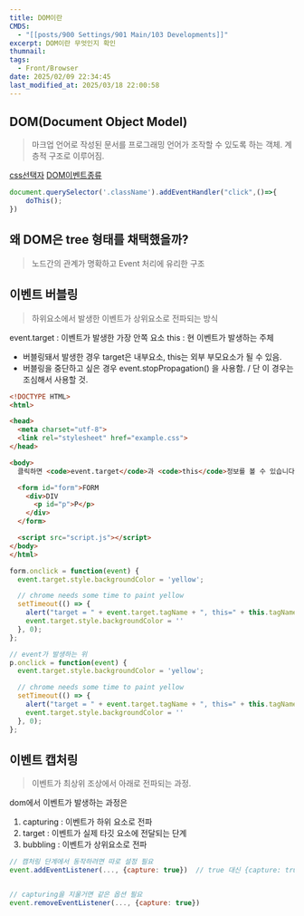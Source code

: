 ```yaml
---
title: DOM이란
CMDS:
  - "[[posts/900 Settings/901 Main/103 Developments]]"
excerpt: DOM이란 무엇인지 확인
thumnail: 
tags:
  - Front/Browser
date: 2025/02/09 22:34:45
last_modified_at: 2025/03/18 22:00:58
---
```

## DOM(Document Object Model)
> 마크업 언어로 작성된 문서를 프로그래밍 언어가 조작할 수 있도록 하는 객체.  계층적 구조로 이루어짐. 

[css선택자](posts/100%20Resources/103%20Developments/css선택자.md)
[DOM이벤트종류](posts/dev/Front/DOM이벤트종류.md)
```js
document.querySelector('.className').addEventHandler("click",()=>{
    doThis();
})
```


## 왜 DOM은 tree 형태를 채택했을까?
> 노드간의 관계가 명확하고 Event 처리에 유리한 구조


## 이벤트 버블링
> 하위요소에서 발생한 이벤트가 상위요소로 전파되는 방식

event.target : 이벤트가 발생한 가장 안쪽 요소
this : 현 이벤트가 발생하는 주체
- 버블링돼서 발생한 경우 target은 내부요소, this는 외부 부모요소가 될 수 있음.
- 버블링을 중단하고 싶은 경우 event.stopPropagation() 을 사용함. / 단 이 경우는 조심해서 사용할 것. 

```html
<!DOCTYPE HTML>
<html>

<head>
  <meta charset="utf-8">
  <link rel="stylesheet" href="example.css">
</head>

<body>
  클릭하면 <code>event.target</code>과 <code>this</code>정보를 볼 수 있습니다.

  <form id="form">FORM
    <div>DIV
      <p id="p">P</p>
    </div>
  </form>

  <script src="script.js"></script>
</body>
</html>
```


```js
form.onclick = function(event) {
  event.target.style.backgroundColor = 'yellow';

  // chrome needs some time to paint yellow
  setTimeout(() => {
    alert("target = " + event.target.tagName + ", this=" + this.tagName);
    event.target.style.backgroundColor = ''
  }, 0);
};

// event가 발생하는 위
p.onclick = function(event) {
  event.target.style.backgroundColor = 'yellow';

  // chrome needs some time to paint yellow
  setTimeout(() => {
    alert("target = " + event.target.tagName + ", this=" + this.tagName);
    event.target.style.backgroundColor = ''
  }, 0);
};


```



## 이벤트 캡처링
> 이벤트가 최상위 조상에서 아래로 전파되는 과정.

dom에서 이벤트가 발생하는 과정은
1. capturing : 이벤트가 하위 요소로 전파
2. target : 이벤트가 실제 타깃 요소에 전달되는 단계
3. bubbling : 이벤트가 상위요소로 전파

```js
// 캠처링 단계에서 동작하려면 따로 설정 필요
event.addEventListener(..., {capture: true})  // true 대신 {capture: true} 로 쓰는게 명시적
```

```js

// capturing을 지울거면 같은 옵션 필요
event.removeEventListener(..., {capture: true}) 

```



